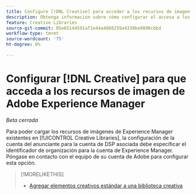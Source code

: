 ```yaml
---
title: Configure [!DNL Creative] para acceder a los recursos de imagen de Adobe Experience Manager
description: Obtenga información sobre cómo configurar el acceso a los recursos de Experience Manager en  [!DNL Creative].
feature: Creative Libraries
source-git-commit: 05e65144591af1e44a4068259a4338be9890cbbd
workflow-type: tm+mt
source-wordcount: '75'
ht-degree: 0%

---
```


# Configurar [!DNL Creative] para que acceda a los recursos de imagen de Adobe Experience Manager

*Beta cerrada*

<!-- Is this relevant only to standard creatives? If so, then move into Standard Creatives chapter from where it is now -->

Para poder cargar los recursos de imágenes de Experience Manager existentes en [!UICONTROL Creative Libraries], la configuración de la cuenta del anunciante para la cuenta de DSP asociada debe especificar el identificador de organización para la cuenta de Experience Manager. Póngase en contacto con el equipo de su cuenta de Adobe para configurar esta opción.

>[!MORELIKETHIS]
>
>* [Agregar elementos creativos estándar a una biblioteca creativa](creative-add-standard.md)
